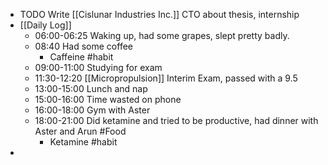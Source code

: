 - TODO Write [[Cislunar Industries Inc.]] CTO about thesis, internship
- [[Daily Log]]
	- 06:00-06:25 Waking up, had some grapes, slept pretty badly.
	- 08:40 Had some coffee
		- Caffeine #habit
	- 09:00-11:00 Studying for exam
	- 11:30-12:20 [[Micropropulsion]] Interim Exam, passed with a 9.5
	- 13:00-15:00 Lunch and nap
	- 15:00-16:00 Time wasted on phone
	- 16:00-18:00 Gym with Aster
	- 18:00-21:00 Did ketamine and tried to be productive, had dinner with Aster and Arun #Food
		- Ketamine #habit
-